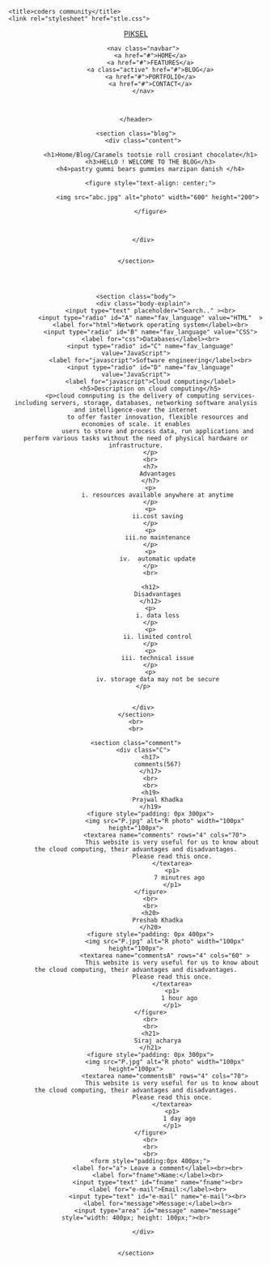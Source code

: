 <!DOCTYPE html>
<html lang="en">
    
<head>
    
    <title>coders community</title>
    <link rel="stylesheet" href="stle.css">

</head>

<body>
    <header class="header">
        <a href="#" class="logo">PIKSEL</a>
        
        <nav class="navbar">
            <a href="#">HOME</a>
            <a href="#">FEATURES</a>
            <a class="active" href="#">BLOG</a>
            <a href="#">PORTFOLIO</a>
            <a href="#">CONTACT</a>
        </nav>
        

        
    </header>

    <section class="blog">
        <div class="content">

            <h1>Home/Blog/Caramels tootsie roll crosiant chocolate</h1>
            <h3>HELLO ! WELCOME TO THE BLOG</h3>
            <h4>pastry gummi bears gummies marzipan danish </h4>

            <figure style="text-align: center;">

                <img src="abc.jpg" alt="photo" width="600" height="200">

            </figure>
        

    
        </div>


    </section>




    <section class="body">
        <div class="body-explain">
            <input type="text" placeholder="Search.." ><br>
            <input type="radio" id="A" name="fav_language" value="HTML"  >
            <label for="html">Network operating system</label><br>
            <input type="radio" id="B" name="fav_language" value="CSS">
            <label for="css">Databases</label><br>
            <input type="radio" id="C" name="fav_language" value="JavaScript">
            <label for="javascript">Software engineering</label><br>
            <input type="radio" id="D" name="fav_language" value="JavaScript">
            <label for="javascript">Cloud computing</label>
            <h5>Description on cloud computing</h5>
            <p>cloud comnputing is the delivery of computing services-including servers, storage, databases, networking software analysis and intelligence-over the internet
                to offer faster innovation, flexible resources and economies of scale. it enables
                users to store and process data, run applications and perform various tasks without the need of physical hardware or infrastructure.
            </p>
            <br>
            <h7>
                Advantages
            </h7>
            <p>
                i. resources available anywhere at anytime
            </p>
            <p>
                ii.cost saving
            </p>
            <p>
                iii.no maintenance
            </p>
            <p>
                iv.  automatic update
            </p>
            <br>
            
            <h12>
                Disadvantages
            </h12>
            <p>
                i. data loss
            </p>
            <p>
                ii. limited control
            </p>
            <p>
                iii. technical issue
            </p>
            <p>
                iv. storage data may not be secure
        </p>
                
    
        </div>
    </section>
    <br>
    <br>

    <section class="comment">
        <div class="C">
            <h17>
                comments(567)
            </h17>
            <br>
            <br>
            <h19>
                Prajwal Khadka
            </h19>
            <figure style="padding: 0px 300px">
                    <img src="P.jpg" alt="R photo" width="100px" height="100px">
                    <textarea name="comments" rows="4" cols="70">
                        This website is very useful for us to know about the cloud computing, their advantages and disadvantages.
                        Please read this once.
                        </textarea>
                        <p1>
                            7 minutres ago
                        </p1>
            </figure>
            <br>
            <br>
            <h20>
                Preshab Khadka
            </h20>
            <figure style="padding: 0px 400px">
                    <img src="P.jpg" alt="R photo" width="100px" height="100px">
                    <textarea name="commentsA" rows="4" cols="60" >
                        This website is very useful for us to know about the cloud computing, their advantages and disadvantages.
                        Please read this once.
                        </textarea>
                        <p1>
                            1 hour ago
                        </p1>
            </figure>
            <br>
            <br>
            <h21>
                Siraj acharya
            </h21>
            <figure style="padding: 0px 300px">
                    <img src="P.jpg" alt="R photo" width="100px" height="100px">
                    <textarea name="commentsB" rows="4" cols="70">
                        This website is very useful for us to know about the cloud computing, their advantages and disadvantages.
                        Please read this once.
                        </textarea>
                        <p1>
                            1 day ago
                        </p1>
            </figure>
            <br>
            <br>
            <br>
            <form style="padding:0px 400px;">
                <label for="a"> Leave a comment</label><br><br>
                <label for="fname">Name:</label><br>
                <input type="text" id="fname" name="fname"><br>
                <label for="e-mail">Email:</label><br>
                <input type="text" id="e-mail" name="e-mail"><br>
                <label for="message">Message:</label><br>
                <input type="area" id="message" name="message"  style="width: 400px; height: 100px;"><br>

        </div>

    
    </section>




</body>
</html>
